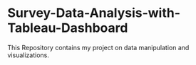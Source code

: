 # Survey-Data-Analysis-with-Tableau-Dashboard
This Repository contains my project on data manipulation and visualizations.
